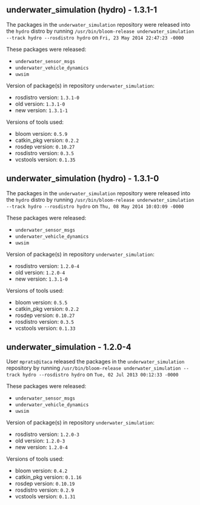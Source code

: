 ## underwater_simulation (hydro) - 1.3.1-1

The packages in the `underwater_simulation` repository were released into the `hydro` distro by running `/usr/bin/bloom-release underwater_simulation --track hydro --rosdistro hydro` on `Fri, 23 May 2014 22:47:23 -0000`

These packages were released:
- `underwater_sensor_msgs`
- `underwater_vehicle_dynamics`
- `uwsim`

Version of package(s) in repository `underwater_simulation`:
- rosdistro version: `1.3.1-0`
- old version: `1.3.1-0`
- new version: `1.3.1-1`

Versions of tools used:
- bloom version: `0.5.9`
- catkin_pkg version: `0.2.2`
- rosdep version: `0.10.27`
- rosdistro version: `0.3.5`
- vcstools version: `0.1.35`


## underwater_simulation (hydro) - 1.3.1-0

The packages in the `underwater_simulation` repository were released into the `hydro` distro by running `/usr/bin/bloom-release underwater_simulation --track hydro --rosdistro hydro` on `Thu, 08 May 2014 10:03:09 -0000`

These packages were released:
- `underwater_sensor_msgs`
- `underwater_vehicle_dynamics`
- `uwsim`

Version of package(s) in repository `underwater_simulation`:
- rosdistro version: `1.2.0-4`
- old version: `1.2.0-4`
- new version: `1.3.1-0`

Versions of tools used:
- bloom version: `0.5.5`
- catkin_pkg version: `0.2.2`
- rosdep version: `0.10.27`
- rosdistro version: `0.3.5`
- vcstools version: `0.1.33`


## underwater_simulation - 1.2.0-4

User `mprats@itaca` released the packages in the `underwater_simulation` repository by running `/usr/bin/bloom-release underwater_simulation --track hydro --rosdistro hydro` on `Tue, 02 Jul 2013 00:12:33 -0000`

These packages were released:
- `underwater_sensor_msgs`
- `underwater_vehicle_dynamics`
- `uwsim`

Version of package(s) in repository `underwater_simulation`:
- rosdistro version: `1.2.0-3`
- old version: `1.2.0-3`
- new version: `1.2.0-4`

Versions of tools used:
- bloom version: `0.4.2`
- catkin_pkg version: `0.1.16`
- rosdep version: `0.10.19`
- rosdistro version: `0.2.9`
- vcstools version: `0.1.31`


